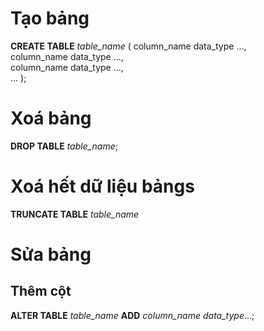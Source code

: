 # Tạo bảng

**CREATE TABLE** _table_name_
(
column_name data_type ...,<br>
column_name data_type ...,<br>
column_name data_type ...,<br>
...
);

# Xoá bảng

**DROP TABLE** _table_name_;

# Xoá hết dữ liệu bảngs

**TRUNCATE TABLE** _table_name_

# Sửa bảng

## Thêm cột

**ALTER TABLE** _table_name_ **ADD** _column_name_ _data_type_...;
